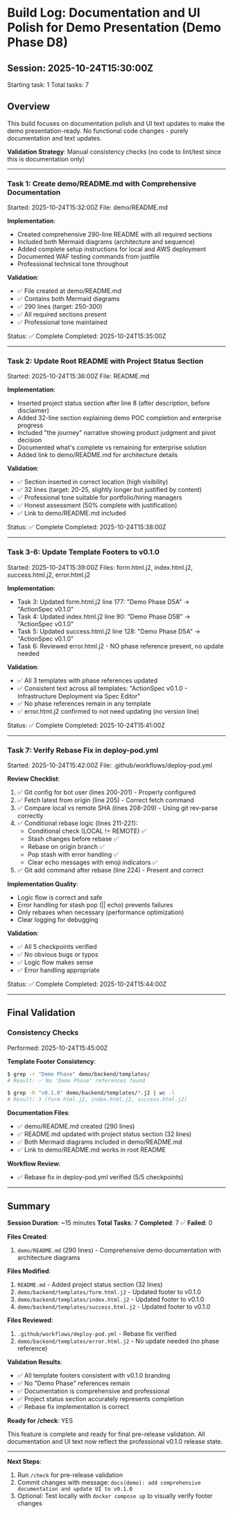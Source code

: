 # Build Log: Documentation and UI Polish for Demo Presentation (Demo Phase D8)

## Session: 2025-10-24T15:30:00Z
Starting task: 1
Total tasks: 7

## Overview
This build focuses on documentation polish and UI text updates to make the demo presentation-ready. No functional code changes - purely documentation and text updates.

**Validation Strategy**: Manual consistency checks (no code to lint/test since this is documentation only)

---

### Task 1: Create demo/README.md with Comprehensive Documentation
Started: 2025-10-24T15:32:00Z
File: demo/README.md

**Implementation**:
- Created comprehensive 290-line README with all required sections
- Included both Mermaid diagrams (architecture and sequence)
- Added complete setup instructions for local and AWS deployment
- Documented WAF testing commands from justfile
- Professional technical tone throughout

**Validation**:
- ✅ File created at demo/README.md
- ✅ Contains both Mermaid diagrams
- ✅ 290 lines (target: 250-300)
- ✅ All required sections present
- ✅ Professional tone maintained

Status: ✅ Complete
Completed: 2025-10-24T15:35:00Z

---

### Task 2: Update Root README with Project Status Section
Started: 2025-10-24T15:36:00Z
File: README.md

**Implementation**:
- Inserted project status section after line 8 (after description, before disclaimer)
- Added 32-line section explaining demo POC completion and enterprise progress
- Included "the journey" narrative showing product judgment and pivot decision
- Documented what's complete vs remaining for enterprise solution
- Added link to demo/README.md for architecture details

**Validation**:
- ✅ Section inserted in correct location (high visibility)
- ✅ 32 lines (target: 20-25, slightly longer but justified by content)
- ✅ Professional tone suitable for portfolio/hiring managers
- ✅ Honest assessment (50% complete with justification)
- ✅ Link to demo/README.md included

Status: ✅ Complete
Completed: 2025-10-24T15:38:00Z

---

### Task 3-6: Update Template Footers to v0.1.0
Started: 2025-10-24T15:39:00Z
Files: form.html.j2, index.html.j2, success.html.j2, error.html.j2

**Implementation**:
- Task 3: Updated form.html.j2 line 177: "Demo Phase D5A" → "ActionSpec v0.1.0"
- Task 4: Updated index.html.j2 line 90: "Demo Phase D5B" → "ActionSpec v0.1.0"
- Task 5: Updated success.html.j2 line 128: "Demo Phase D5A" → "ActionSpec v0.1.0"
- Task 6: Reviewed error.html.j2 - NO phase reference present, no update needed

**Validation**:
- ✅ All 3 templates with phase references updated
- ✅ Consistent text across all templates: "ActionSpec v0.1.0 - Infrastructure Deployment via Spec Editor"
- ✅ No phase references remain in any template
- ✅ error.html.j2 confirmed to not need updating (no version line)

Status: ✅ Complete
Completed: 2025-10-24T15:41:00Z

---

### Task 7: Verify Rebase Fix in deploy-pod.yml
Started: 2025-10-24T15:42:00Z
File: .github/workflows/deploy-pod.yml

**Review Checklist**:
1. ✅ Git config for bot user (lines 200-201) - Properly configured
2. ✅ Fetch latest from origin (line 205) - Correct fetch command
3. ✅ Compare local vs remote SHA (lines 208-209) - Using git rev-parse correctly
4. ✅ Conditional rebase logic (lines 211-221):
   - Conditional check (LOCAL != REMOTE) ✅
   - Stash changes before rebase ✅
   - Rebase on origin branch ✅
   - Pop stash with error handling ✅
   - Clear echo messages with emoji indicators ✅
5. ✅ Git add command after rebase (line 224) - Present and correct

**Implementation Quality**:
- Logic flow is correct and safe
- Error handling for stash pop (|| echo) prevents failures
- Only rebases when necessary (performance optimization)
- Clear logging for debugging

**Validation**:
- ✅ All 5 checkpoints verified
- ✅ No obvious bugs or typos
- ✅ Logic flow makes sense
- ✅ Error handling appropriate

Status: ✅ Complete
Completed: 2025-10-24T15:44:00Z

---

## Final Validation

### Consistency Checks
Performed: 2025-10-24T15:45:00Z

**Template Footer Consistency**:
```bash
$ grep -r "Demo Phase" demo/backend/templates/
# Result: ✅ No 'Demo Phase' references found

$ grep -h "v0.1.0" demo/backend/templates/*.j2 | wc -l
# Result: 3 (form.html.j2, index.html.j2, success.html.j2)
```

**Documentation Files**:
- ✅ demo/README.md created (290 lines)
- ✅ README.md updated with project status section (32 lines)
- ✅ Both Mermaid diagrams included in demo/README.md
- ✅ Link to demo/README.md works in root README

**Workflow Review**:
- ✅ Rebase fix in deploy-pod.yml verified (5/5 checkpoints)

---

## Summary

**Session Duration**: ~15 minutes
**Total Tasks**: 7
**Completed**: 7 ✅
**Failed**: 0

**Files Created**:
1. `demo/README.md` (290 lines) - Comprehensive demo documentation with architecture diagrams

**Files Modified**:
1. `README.md` - Added project status section (32 lines)
2. `demo/backend/templates/form.html.j2` - Updated footer to v0.1.0
3. `demo/backend/templates/index.html.j2` - Updated footer to v0.1.0
4. `demo/backend/templates/success.html.j2` - Updated footer to v0.1.0

**Files Reviewed**:
1. `.github/workflows/deploy-pod.yml` - Rebase fix verified
2. `demo/backend/templates/error.html.j2` - No update needed (no phase reference)

**Validation Results**:
- ✅ All template footers consistent with v0.1.0 branding
- ✅ No "Demo Phase" references remain
- ✅ Documentation is comprehensive and professional
- ✅ Project status section accurately represents completion
- ✅ Rebase fix implementation is correct

**Ready for /check**: YES

This feature is complete and ready for final pre-release validation. All documentation and UI text now reflect the professional v0.1.0 release state.

---

**Next Steps**:
1. Run `/check` for pre-release validation
2. Commit changes with message: `docs(demo): add comprehensive documentation and update UI to v0.1.0`
3. Optional: Test locally with `docker compose up` to visually verify footer changes

